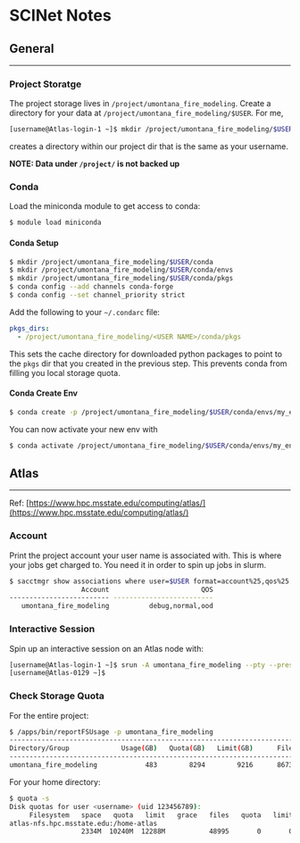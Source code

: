 # SCINet Notes

## General
----------

### Project Storatge

The project storage lives in `/project/umontana_fire_modeling`. Create a
directory for your data at `/project/umontana_fire_modeling/$USER`. For me,

```sh
[username@Atlas-login-1 ~]$ mkdir /project/umontana_fire_modeling/$USER
```
creates a directory within our project dir that is the same as your username.

**NOTE: Data under `/project/` is not backed up**

### Conda

Load the miniconda module to get access to conda:

```sh
$ module load miniconda
```

#### Conda Setup

```sh
$ mkdir /project/umontana_fire_modeling/$USER/conda
$ mkdir /project/umontana_fire_modeling/$USER/conda/envs
$ mkdir /project/umontana_fire_modeling/$USER/conda/pkgs
$ conda config --add channels conda-forge
$ conda config --set channel_priority strict
```
Add the following to your `~/.condarc` file:

```yaml
pkgs_dirs:
  - /project/umontana_fire_modeling/<USER NAME>/conda/pkgs
```

This sets the cache directory for downloaded python packages to point to the
`pkgs` dir that you created in the previous step. This prevents conda from
filling you local storage quota.

#### Conda Create Env

```sh
$ conda create -p /project/umontana_fire_modeling/$USER/conda/envs/my_env
```

You can now activate your new env with

```sh
$ conda activate /project/umontana_fire_modeling/$USER/conda/envs/my_env
```

## Atlas
--------

Ref: [https://www.hpc.msstate.edu/computing/atlas/](https://www.hpc.msstate.edu/computing/atlas/)

### Account

Print the project account your user name is associated with. This is where your
jobs get charged to. You need it in order to spin up jobs in slurm.

```sh
$ sacctmgr show associations where user=$USER format=account%25,qos%25
                  Account                       QOS
------------------------- -------------------------
   umontana_fire_modeling          debug,normal,ood
```

### Interactive Session

Spin up an interactive session on an Atlas node with:

```sh
[username@Atlas-login-1 ~]$ srun -A umontana_fire_modeling --pty --preserve-env bash
[username@Atlas-0129 ~]$
```

### Check Storage Quota

For the entire project:

```sh
$ /apps/bin/reportFSUsage -p umontana_fire_modeling
------------------------------------------------------------------------------------
Directory/Group             Usage(GB)   Quota(GB)   Limit(GB)      Files  Percentage
------------------------------------------------------------------------------------
umontana_fire_modeling            483        8294        9216      86735         5.8
```

For your home directory:

```sh
$ quota -s
Disk quotas for user <username> (uid 123456789):
     Filesystem   space   quota   limit   grace   files   quota   limit   grace
atlas-nfs.hpc.msstate.edu:/home-atlas
                  2334M  10240M  12288M           48995       0       0
```

